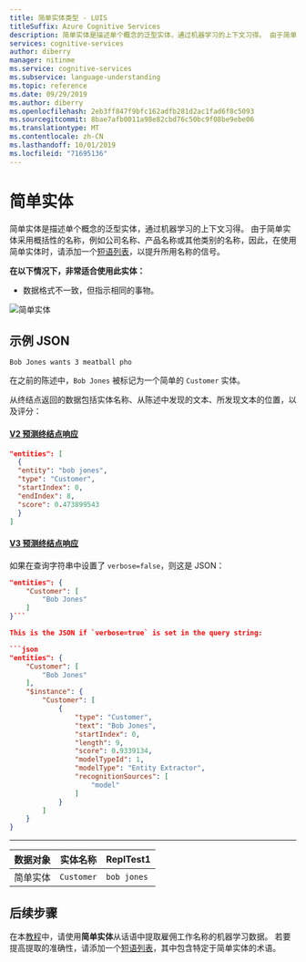 ```yaml
---
title: 简单实体类型 - LUIS
titleSuffix: Azure Cognitive Services
description: 简单实体是描述单个概念的泛型实体，通过机器学习的上下文习得。 由于简单实体通常是名称，例如公司名称、产品名称或其他类别的名称，因此，在使用简单实体时，请添加一个短语列表，以提升所用名称的信号。
services: cognitive-services
author: diberry
manager: nitinme
ms.service: cognitive-services
ms.subservice: language-understanding
ms.topic: reference
ms.date: 09/29/2019
ms.author: diberry
ms.openlocfilehash: 2eb3ff847f9bfc162adfb281d2ac1fad6f8c5093
ms.sourcegitcommit: 8bae7afb0011a98e82cbd76c50bc9f08be9ebe06
ms.translationtype: MT
ms.contentlocale: zh-CN
ms.lasthandoff: 10/01/2019
ms.locfileid: "71695136"
---
```

# <a name="simple-entity"></a>简单实体 

简单实体是描述单个概念的泛型实体，通过机器学习的上下文习得。 由于简单实体采用概括性的名称，例如公司名称、产品名称或其他类别的名称，因此，在使用简单实体时，请添加一个[短语列表](luis-concept-feature.md)，以提升所用名称的信号。 

**在以下情况下，非常适合使用此实体：**

* 数据格式不一致，但指示相同的事物。 

![简单实体](./media/luis-concept-entities/simple-entity.png)

## <a name="example-json"></a>示例 JSON

`Bob Jones wants 3 meatball pho`

在之前的陈述中，`Bob Jones` 被标记为一个简单的 `Customer` 实体。

从终结点返回的数据包括实体名称、从陈述中发现的文本、所发现文本的位置，以及评分：

#### <a name="v2-prediction-endpoint-responsetabv2"></a>[V2 预测终结点响应](#tab/V2)

```JSON
"entities": [
  {
  "entity": "bob jones",
  "type": "Customer",
  "startIndex": 0,
  "endIndex": 8,
  "score": 0.473899543
  }
]
```

#### <a name="v3-prediction-endpoint-responsetabv3"></a>[V3 预测终结点响应](#tab/V3)

如果在查询字符串中设置了 `verbose=false`，则这是 JSON：

```json
"entities": {
    "Customer": [
        "Bob Jones"
    ]
}```

This is the JSON if `verbose=true` is set in the query string:

```json
"entities": {
    "Customer": [
        "Bob Jones"
    ],
    "$instance": {
        "Customer": [
            {
                "type": "Customer",
                "text": "Bob Jones",
                "startIndex": 0,
                "length": 9,
                "score": 0.9339134,
                "modelTypeId": 1,
                "modelType": "Entity Extractor",
                "recognitionSources": [
                    "model"
                ]
            }
        ]
    }
}
```

* * * 

|数据对象|实体名称|ReplTest1|
|--|--|--|
|简单实体|`Customer`|`bob jones`|

## <a name="next-steps"></a>后续步骤

在本[教程](luis-quickstart-primary-and-secondary-data.md)中，请使用**简单实体**从话语中提取雇佣工作名称的机器学习数据。 若要提高提取的准确性，请添加一个[短语列表](luis-concept-feature.md)，其中包含特定于简单实体的术语。